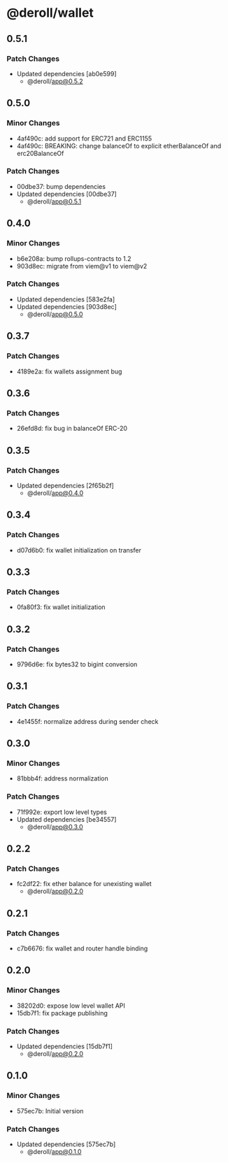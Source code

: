 # @deroll/wallet

## 0.5.1

### Patch Changes

- Updated dependencies [ab0e599]
  - @deroll/app@0.5.2

## 0.5.0

### Minor Changes

- 4af490c: add support for ERC721 and ERC1155
- 4af490c: BREAKING: change balanceOf to explicit etherBalanceOf and erc20BalanceOf

### Patch Changes

- 00dbe37: bump dependencies
- Updated dependencies [00dbe37]
  - @deroll/app@0.5.1

## 0.4.0

### Minor Changes

- b6e208a: bump rollups-contracts to 1.2
- 903d8ec: migrate from viem@v1 to viem@v2

### Patch Changes

- Updated dependencies [583e2fa]
- Updated dependencies [903d8ec]
  - @deroll/app@0.5.0

## 0.3.7

### Patch Changes

- 4189e2a: fix wallets assignment bug

## 0.3.6

### Patch Changes

- 26efd8d: fix bug in balanceOf ERC-20

## 0.3.5

### Patch Changes

- Updated dependencies [2f65b2f]
  - @deroll/app@0.4.0

## 0.3.4

### Patch Changes

- d07d6b0: fix wallet initialization on transfer

## 0.3.3

### Patch Changes

- 0fa80f3: fix wallet initialization

## 0.3.2

### Patch Changes

- 9796d6e: fix bytes32 to bigint conversion

## 0.3.1

### Patch Changes

- 4e1455f: normalize address during sender check

## 0.3.0

### Minor Changes

- 81bbb4f: address normalization

### Patch Changes

- 71f992e: export low level types
- Updated dependencies [be34557]
  - @deroll/app@0.3.0

## 0.2.2

### Patch Changes

- fc2df22: fix ether balance for unexisting wallet
  - @deroll/app@0.2.0

## 0.2.1

### Patch Changes

- c7b6676: fix wallet and router handle binding

## 0.2.0

### Minor Changes

- 38202d0: expose low level wallet API
- 15db7f1: fix package publishing

### Patch Changes

- Updated dependencies [15db7f1]
  - @deroll/app@0.2.0

## 0.1.0

### Minor Changes

- 575ec7b: Initial version

### Patch Changes

- Updated dependencies [575ec7b]
  - @deroll/app@0.1.0
